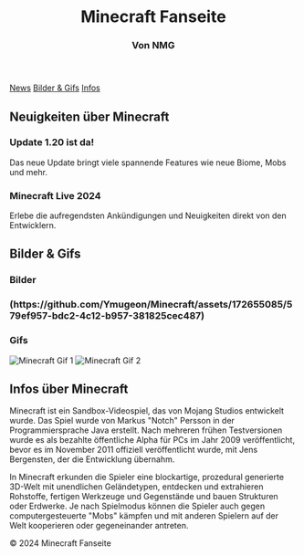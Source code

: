 
</head>
<body>
    <header>
        <h1>Minecraft Fanseite</h1>
        <h3>Von NMG</h3>
    </header>
    <nav>
        <a href="#news">News</a>
        <a href="#bilder">Bilder & Gifs</a>
        <a href="#info">Infos</a>
    </nav>
    <section id="news" class="container">
        <h2>Neuigkeiten über Minecraft</h2>
        <div class="news-post">
            <h3>Update 1.20 ist da!</h3>
            <p>Das neue Update bringt viele spannende Features wie neue Biome, Mobs und mehr.</p>
        </div>
        <div class="news-post">
            <h3>Minecraft Live 2024</h3>
            <p>Erlebe die aufregendsten Ankündigungen und Neuigkeiten direkt von den Entwicklern.</p>
        </div>
    </section>
    <section id="bilder" class="container">
        <h2>Bilder & Gifs</h2>
        <div class="bilder-gallery">
            <h3>Bilder</h3>
            <h3>(https://github.com/Ymugeon/Minecraft/assets/172655085/579ef957-bdc2-4c12-b957-381825cec487)
</h3>
        </div>
        <div class="gif-gallery">
            <h3>Gifs</h3>
            <img src="https://example.com/animation1.gif" alt="Minecraft Gif 1">
            <img src="https://example.com/animation2.gif" alt="Minecraft Gif 2">
        </div>
    </section>
    <section id="info" class="container">
        <h2>Infos über Minecraft</h2>
        <p>Minecraft ist ein Sandbox-Videospiel, das von Mojang Studios entwickelt wurde. Das Spiel wurde von Markus "Notch" Persson in der Programmiersprache Java erstellt. Nach mehreren frühen Testversionen wurde es als bezahlte öffentliche Alpha für PCs im Jahr 2009 veröffentlicht, bevor es im November 2011 offiziell veröffentlicht wurde, mit Jens Bergensten, der die Entwicklung übernahm.</p>
        <p>In Minecraft erkunden die Spieler eine blockartige, prozedural generierte 3D-Welt mit unendlichen Geländetypen, entdecken und extrahieren Rohstoffe, fertigen Werkzeuge und Gegenstände und bauen Strukturen oder Erdwerke. Je nach Spielmodus können die Spieler auch gegen computergesteuerte "Mobs" kämpfen und mit anderen Spielern auf der Welt kooperieren oder gegeneinander antreten.</p>
    </section>
    <footer>
        <p>&copy; 2024 Minecraft Fanseite</p>
    </footer>
</body>
</html>
